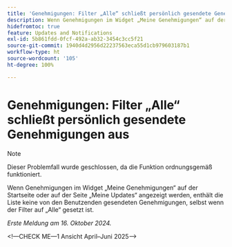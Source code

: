 ```yaml
---
title: 'Genehmigungen: Filter „Alle“ schließt persönlich gesendete Genehmigungen aus'
description: Wenn Genehmigungen im Widget „Meine Genehmigungen“ auf der Startseite oder auf der Seite „Meine Updates“ angezeigt werden, enthält die Liste keine von den Benutzenden gesendeten Genehmigungen, selbst wenn der Filter auf „Alle“ gesetzt ist.
hidefromtoc: true
feature: Updates and Notifications
exl-id: 5b861fdd-0fcf-492a-ab32-3454c3cc5f21
source-git-commit: 1940d4d2956d22237563eca55d1cb979603187b1
workflow-type: ht
source-wordcount: '105'
ht-degree: 100%

---
```


# Genehmigungen: Filter „Alle“ schließt persönlich gesendete Genehmigungen aus

>[!NOTE]
>
>Dieser Problemfall wurde geschlossen, da die Funktion ordnungsgemäß funktioniert.

Wenn Genehmigungen im Widget „Meine Genehmigungen“ auf der Startseite oder auf der Seite „Meine Updates“ angezeigt werden, enthält die Liste keine von den Benutzenden gesendeten Genehmigungen, selbst wenn der Filter auf „Alle“ gesetzt ist.

_Erste Meldung am 16. Oktober 2024._

&lt;!—CHECK ME—1 Ansicht April–Juni 2025—>